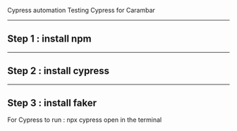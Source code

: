Cypress automation 
Testing Cypress for Carambar 

--------
Step 1 : install npm
--------

--------
Step 2 : install cypress
--------

--------
Step 3 : install faker
--------

For Cypress to run : npx cypress open in the terminal